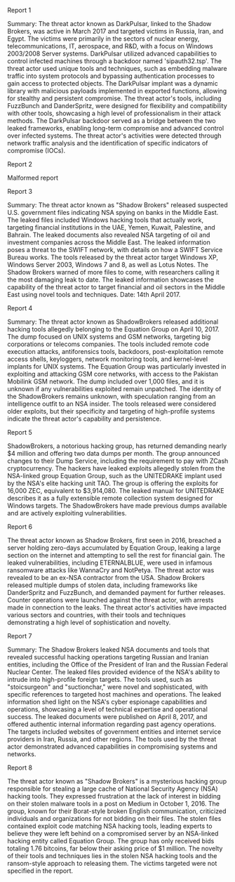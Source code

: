 
Report 1

Summary:
The threat actor known as DarkPulsar, linked to the Shadow Brokers, was active in March 2017 and targeted victims in Russia, Iran, and Egypt. The victims were primarily in the sectors of nuclear energy, telecommunications, IT, aerospace, and R&D, with a focus on Windows 2003/2008 Server systems. DarkPulsar utilized advanced capabilities to control infected machines through a backdoor named 'sipauth32.tsp'. The threat actor used unique tools and techniques, such as embedding malware traffic into system protocols and bypassing authentication processes to gain access to protected objects. The DarkPulsar implant was a dynamic library with malicious payloads implemented in exported functions, allowing for stealthy and persistent compromise. The threat actor's tools, including FuzzBunch and DanderSpritz, were designed for flexibility and compatibility with other tools, showcasing a high level of professionalism in their attack methods. The DarkPulsar backdoor served as a bridge between the two leaked frameworks, enabling long-term compromise and advanced control over infected systems. The threat actor's activities were detected through network traffic analysis and the identification of specific indicators of compromise (IOCs).





Report 2

Malformed report





Report 3

Summary:
The threat actor known as "Shadow Brokers" released suspected U.S. government files indicating NSA spying on banks in the Middle East. The leaked files included Windows hacking tools that actually work, targeting financial institutions in the UAE, Yemen, Kuwait, Palestine, and Bahrain. The leaked documents also revealed NSA targeting of oil and investment companies across the Middle East. The leaked information poses a threat to the SWIFT network, with details on how a SWIFT Service Bureau works. The tools released by the threat actor target Windows XP, Windows Server 2003, Windows 7 and 8, as well as Lotus Notes. The Shadow Brokers warned of more files to come, with researchers calling it the most damaging leak to date. The leaked information showcases the capability of the threat actor to target financial and oil sectors in the Middle East using novel tools and techniques. Date: 14th April 2017.





Report 4

Summary:
The threat actor known as ShadowBrokers released additional hacking tools allegedly belonging to the Equation Group on April 10, 2017. The dump focused on UNIX systems and GSM networks, targeting big corporations or telecoms companies. The tools included remote code execution attacks, antiforensics tools, backdoors, post-exploitation remote access shells, keyloggers, network monitoring tools, and kernel-level implants for UNIX systems. The Equation Group was particularly invested in exploiting and attacking GSM core networks, with access to the Pakistan Mobilink GSM network. The dump included over 1,000 files, and it is unknown if any vulnerabilities exploited remain unpatched. The identity of the ShadowBrokers remains unknown, with speculation ranging from an intelligence outfit to an NSA insider. The tools released were considered older exploits, but their specificity and targeting of high-profile systems indicate the threat actor's capability and persistence.





Report 5

ShadowBrokers, a notorious hacking group, has returned demanding nearly $4 million and offering two data dumps per month. The group announced changes to their Dump Service, including the requirement to pay with ZCash cryptocurrency. The hackers have leaked exploits allegedly stolen from the NSA-linked group Equation Group, such as the UNITEDRAKE implant used by the NSA's elite hacking unit TAO. The group is offering the exploits for 16,000 ZEC, equivalent to $3,914,080. The leaked manual for UNITEDRAKE describes it as a fully extensible remote collection system designed for Windows targets. The ShadowBrokers have made previous dumps available and are actively exploiting vulnerabilities.





Report 6

The threat actor known as Shadow Brokers, first seen in 2016, breached a server holding zero-days accumulated by Equation Group, leaking a large section on the internet and attempting to sell the rest for financial gain. The leaked vulnerabilities, including ETERNALBLUE, were used in infamous ransomware attacks like WannaCry and NotPetya. The threat actor was revealed to be an ex-NSA contractor from the USA. Shadow Brokers released multiple dumps of stolen data, including frameworks like DanderSpritz and FuzzBunch, and demanded payment for further releases. Counter operations were launched against the threat actor, with arrests made in connection to the leaks. The threat actor's activities have impacted various sectors and countries, with their tools and techniques demonstrating a high level of sophistication and novelty.





Report 7

Summary:
The Shadow Brokers leaked NSA documents and tools that revealed successful hacking operations targeting Russian and Iranian entities, including the Office of the President of Iran and the Russian Federal Nuclear Center. The leaked files provided evidence of the NSA's ability to intrude into high-profile foreign targets. The tools used, such as "stoicsurgeon" and "suctionchar," were novel and sophisticated, with specific references to targeted host machines and operations. The leaked information shed light on the NSA's cyber espionage capabilities and operations, showcasing a level of technical expertise and operational success. The leaked documents were published on April 8, 2017, and offered authentic internal information regarding past agency operations. The targets included websites of government entities and internet service providers in Iran, Russia, and other regions. The tools used by the threat actor demonstrated advanced capabilities in compromising systems and networks.





Report 8

The threat actor known as "Shadow Brokers" is a mysterious hacking group responsible for stealing a large cache of National Security Agency (NSA) hacking tools. They expressed frustration at the lack of interest in bidding on their stolen malware tools in a post on Medium in October 1, 2016. The group, known for their Borat-style broken English communication, criticized individuals and organizations for not bidding on their files. The stolen files contained exploit code matching NSA hacking tools, leading experts to believe they were left behind on a compromised server by an NSA-linked hacking entity called Equation Group. The group has only received bids totaling 1.76 bitcoins, far below their asking price of $1 million. The novelty of their tools and techniques lies in the stolen NSA hacking tools and the ransom-style approach to releasing them. The victims targeted were not specified in the report.


